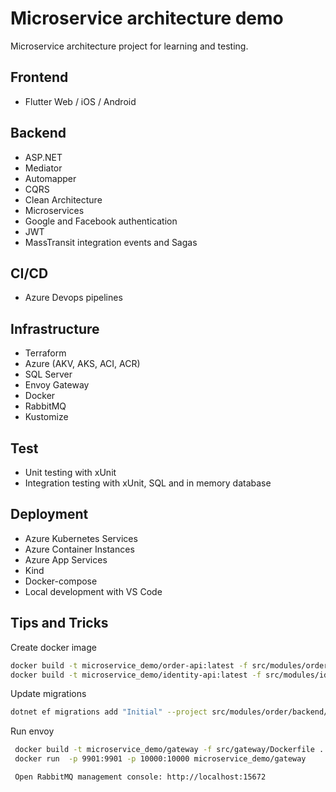 # Microservice architecture demo

Microservice architecture project for learning and testing. 

## Frontend
* Flutter Web / iOS / Android

## Backend
* ASP.NET
* Mediator
* Automapper
* CQRS
* Clean Architecture
* Microservices
* Google and Facebook authentication
* JWT
* MassTransit integration events and Sagas

## CI/CD
* Azure Devops pipelines

## Infrastructure
* Terraform
* Azure (AKV, AKS, ACI, ACR)
* SQL Server
* Envoy Gateway
* Docker
* RabbitMQ
* Kustomize

## Test

* Unit testing with xUnit
* Integration testing with xUnit, SQL and in memory database 

## Deployment
* Azure Kubernetes Services
* Azure Container Instances
* Azure App Services
* Kind
* Docker-compose
* Local development with VS Code

## Tips and Tricks

Create docker image
```bash
docker build -t microservice_demo/order-api:latest -f src/modules/order/backend/Dockerfile .
docker build -t microservice_demo/identity-api:latest -f src/modules/identity/backend/Dockerfile .
```
Update migrations
```bash
dotnet ef migrations add "Initial" --project src/modules/order/backend/Order.Infrastructure --startup-project src/modules/order/backend/Order.Api
```

Run envoy
```bash
 docker build -t microservice_demo/gateway -f src/gateway/Dockerfile .
 docker run  -p 9901:9901 -p 10000:10000 microservice_demo/gateway

 Open RabbitMQ management console: http://localhost:15672
